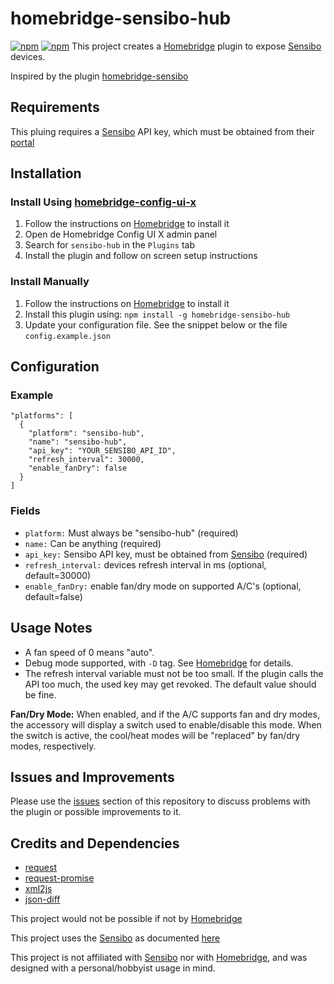 # homebridge-sensibo-hub
[![npm](https://img.shields.io/npm/v/homebridge-sensibo-hub.svg)](https://www.npmjs.com/package/homebridge-sensibo-hub) [![npm](https://img.shields.io/npm/dt/homebridge-sensibo-hub.svg)](https://www.npmjs.com/package/homebridge-sensibo-hub)
This project creates a [Homebridge](https://github.com/nfarina/homebridge) plugin to expose [Sensibo](https://sensibo.com/) devices.

Inspired by the plugin [homebridge-sensibo](https://github.com/pdlove/homebridge-sensibo)

## Requirements
This pluing requires a [Sensibo](https://sensibo.com/) API key, which must be obtained from their [portal](https://home.sensibo.com/me/api)

## Installation

### Install Using [homebridge-config-ui-x](https://github.com/oznu/homebridge-config-ui-x)
1. Follow the instructions on [Homebridge](https://github.com/nfarina/homebridge) to install it
2. Open de Homebridge Config UI X admin panel
3. Search for `sensibo-hub` in the `Plugins` tab
4. Install the plugin and follow on screen setup instructions

### Install Manually
1. Follow the instructions on [Homebridge](https://github.com/nfarina/homebridge) to install it
2. Install this plugin using: `npm install -g homebridge-sensibo-hub`
3. Update your configuration file. See the snippet below or the file `config.example.json`

## Configuration

### Example
```
"platforms": [
  {
	"platform": "sensibo-hub",
	"name": "sensibo-hub",
	"api_key": "YOUR_SENSIBO_API_ID",
	"refresh_interval": 30000,
	"enable_fanDry": false
  }
]
```

### Fields
* `platform:` Must always be "sensibo-hub" (required)
* `name:` Can be anything (required)
* `api_key:` Sensibo API key, must be obtained from [Sensibo](https://home.sensibo.com/me/api) (required)
* `refresh_interval:` devices refresh interval in ms (optional, default=30000)
* `enable_fanDry:` enable fan/dry mode on supported A/C's (optional, default=false)

## Usage Notes
* A fan speed of 0 means "auto".
* Debug mode supported, with `-D` tag. See [Homebridge](https://github.com/nfarina/homebridge) for details.
* The refresh interval variable must not be too small. If the plugin calls the API too much, the used key may get revoked. The default value should be fine.

**Fan/Dry Mode:**
When enabled, and if the A/C supports fan and dry modes, the accessory will display a switch used to enable/disable this mode. When the switch is active, the cool/heat modes will be "replaced" by fan/dry modes, respectively.

## Issues and Improvements
Please use the [issues](https://github.com/bgottsch/homebridge-sensibo-hub/issues) section of this repository to discuss problems with the plugin or possible improvements to it.

## Credits and Dependencies
* [request](https://www.npmjs.com/package/request)
* [request-promise](https://www.npmjs.com/package/request-promise)
* [xml2js](https://www.npmjs.com/package/xml2js)
* [json-diff](https://www.npmjs.com/package/json-diff)

This project would not be possible if not by [Homebridge](https://github.com/nfarina/homebridge)

This project uses the [Sensibo](https://sensibo.com/) as documented [here](https://sensibo.github.io/)

This project is not affiliated with [Sensibo](https://sensibo.com/) nor with [Homebridge](https://github.com/nfarina/homebridge), and was designed with a personal/hobbyist usage in mind.